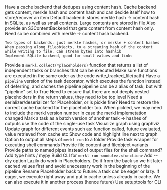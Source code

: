 Have a cache backend that dedupes using content hash.
    Cache backend gets content, merkle hash and content hash and can decide itself how to store/recover an item
    Default backend: stores merkle hash -> content hash in SQLite, as well as small contents. Large contents are stored
    in file
    Also provide an S3ContentBackend that gets content from content hash only. Need so be combined with merkle ->
    content hash backend.

    Two types of backends: just merkle hashes, or merkle + content hashes
    When passing along fileobjects, to a streaming hash of the content while writing to file. Can stream bytes into hashlib
    Implement SQLite backend, good for small values and links
Provide a `merkl.collect(*placeholders)` function that returns a list of independent tasks or branches that can be executed
Make sure functions are executed in the same order as the code
write_tracked_file(path)
Have a `pipeline` version of the task decorator, which executes the function instead of deferring, and caches the pipeline
    pipeline can be a alias of task, but with "pipeline" set to True
    Need to ensure that there are not deeply nested placeholders in the return values, they need to be top level
    Need a serializer/deserializer for Placeholder, or is pickle fine? Need to restore the correct cache backend for the
    placeholder too. When pickled, we may need to include the merkl version number in case the merkl implemetation
    changed
Mark a task as a batch version of another task -> hashes of outputs use the code of the single-use task
Visualize graph using graphviz
    Update graph for different events such as: function called, future evaluated, value retrieved from cache etc
    Show code and highlight line next to graph
    Option to output all steps of `merkl run` to a folder
Provide task wrapper for executing shell commands
    Provide file content and fileobject variants
    Provide paths to named pipes instead of output files for the shell command?
Add type hints / mypy
Build CLI for `merkl run <module>.<function>`
    Add --dry option
Lazily do work in Placeholders. Do it from the back so we hit later cached values first and avoid unecessary work in the beginning of the pipeline
Rename Placeholder back to Future: a task can be eager or lazy. If eager, we execute right away and put in cache unless
already in cache. We can also execute it in another process (hence future)
Use setuptools for CLI
